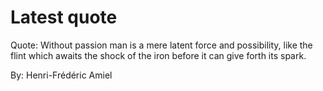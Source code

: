 # Latest quote 

Quote: Without passion man is a mere latent force and possibility, like the flint which awaits the shock of the iron before it can give forth its spark. 

By: Henri-Frédéric Amiel